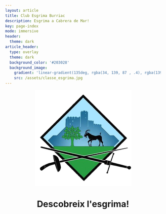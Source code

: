 ```yaml
---
layout: article
title: Club Esgrima Burriac
description: Esgrima a Cabrera de Mar!
key: page-index
mode: immersive
header:
  theme: dark
article_header:
  type: overlay
  theme: dark
  background_color: '#203028'
  background_image:
    gradient: 'linear-gradient(135deg, rgba(34, 139, 87 , .4), rgba(139, 34, 139, .4))'
    src: /assets/classe_esgrima.jpg
---
```


<div style="text-align:center"><img src=assets/images/logo/esgrima_burriac.png></div>

<h1 style="text-align:center">Descobreix l'esgrima!</h1>
